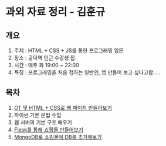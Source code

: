 # 과외 자료 정리 - 김훈규

## 개요
1. 주제 : HTML + CSS + JS를 통한 프로그래밍 입문
2. 장소 : 공덕역 인근 수강생 집
3. 시간 : 매주 화 19:00 ~ 22:00
4. 특징 : 프로그래밍을 처음 접하는 일반인, 앱 만들어 보고 싶다고함.....

##  목차
1. [OT 및 HTML + CSS로 웹 페이지 만들어보기](./1회차)
2. 파이썬 기본 문법 수업
3. 웹 서버의 기본 구조 배우기
4. [Flask를 통해 쇼핑몰 만들어보기](./https://github.com/JoHwanhee/Education/tree/master/%EA%B5%90%EC%9C%A1%EC%9E%90%EB%A3%8C/%ED%8C%8C%EC%9D%B4%EC%8D%AC)
5. [MongoDB로 쇼핑몰에 DB를 추가해보기](./https://github.com/JoHwanhee/Education/tree/master/%EA%B5%90%EC%9C%A1%EC%9E%90%EB%A3%8C/%ED%8C%8C%EC%9D%B4%EC%8D%AC)
